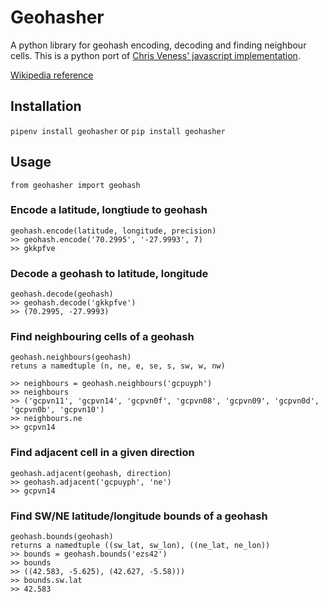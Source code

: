 # Geohasher
A python library for geohash encoding, decoding and finding neighbour cells. This is a python port of [Chris Veness' javascript implementation](https://www.movable-type.co.uk/scripts/geohash.html).

[Wikipedia reference](http://en.wikipedia.org/wiki/Geohash)
## Installation
```pipenv install geohasher```
or
```pip install geohasher```
## Usage

    from geohasher import geohash
   ### Encode a latitude, longtiude to geohash
    geohash.encode(latitude, longitude, precision)
    >> geohash.encode('70.2995', '-27.9993', 7)
    >> gkkpfve
    
   ### Decode a geohash to latitude, longitude
    geohash.decode(geohash)
    >> geohash.decode('gkkpfve')
    >> (70.2995, -27.9993)
    
   ### Find neighbouring cells of a geohash
    geohash.neighbours(geohash) 
    retuns a namedtuple (n, ne, e, se, s, sw, w, nw)    
    
    >> neighbours = geohash.neighbours('gcpuyph')
    >> neighbours
    >> ('gcpvn11', 'gcpvn14', 'gcpvn0f', 'gcpvn08', 'gcpvn09', 'gcpvn0d', 'gcpvn0b', 'gcpvn10')
    >> neighbours.ne
    >> gcpvn14
    
   ### Find adjacent cell in a given direction
    geohash.adjacent(geohash, direction)
    >> geohash.adjacent('gcpuyph', 'ne')
    >> gcpvn14
    
   ### Find SW/NE latitude/longitude bounds of a geohash
    geohash.bounds(geohash)
    returns a namedtuple ((sw_lat, sw_lon), ((ne_lat, ne_lon))
    >> bounds = geohash.bounds('ezs42')
    >> bounds
    >> ((42.583, -5.625), (42.627, -5.58)))
    >> bounds.sw.lat 
    >> 42.583
